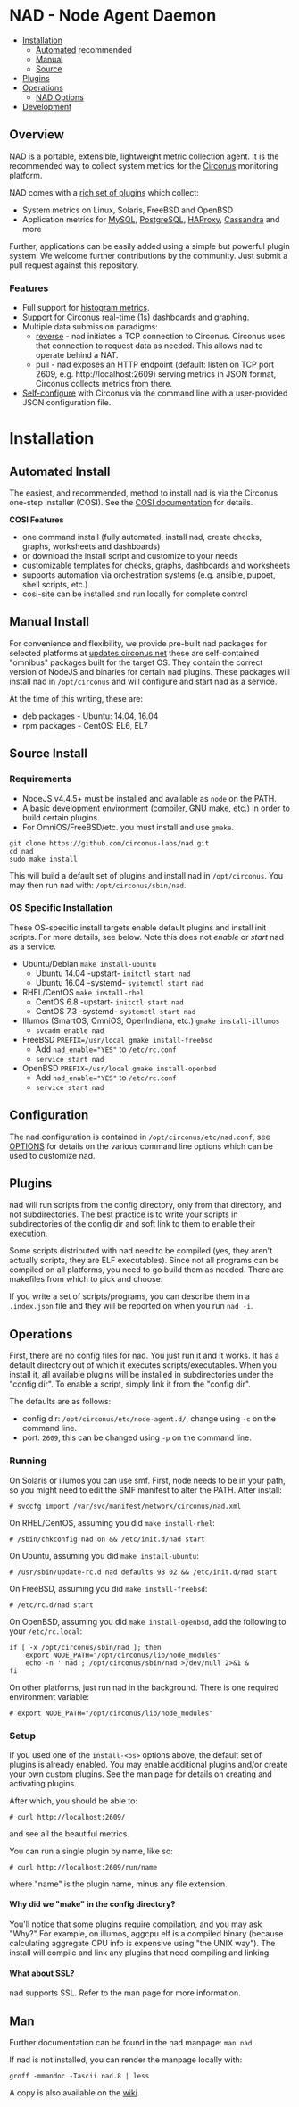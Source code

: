 # NAD - Node Agent Daemon

* [Installation](#installation)
  * [Automated](#automated-install) recommended
  * [Manual](#manual-install)
  * [Source](#source-install)
* [Plugins](PLUGINS.md)
* [Operations](OPERATIONS.md)
  * [NAD Options](OPTIONS.md)
* [Development](DEVELOPMENT.md)

## Overview

NAD is a portable, extensible, lightweight metric collection agent. It is the recommended way to collect system metrics for the [Circonus](Circonus.com) monitoring platform.

NAD comes with a [rich set of plugins](https://github.com/circonus-labs/nad/tree/master/plugins) which collect:
- System metrics on Linux, Solaris, FreeBSD and OpenBSD
- Application metrics for [MySQL](https://www.mysql.com), [PostgreSQL](https://www.postgresql.org/), [HAProxy](http://www.haproxy.org), [Cassandra](http://cassandra.apache.org/) and more

Further, applications can be easily added using a simple but powerful plugin system. We welcome further contributions by the community. Just submit a pull request against this repository.

### Features

* Full support for [histogram metrics](https://www.circonus.com/understanding-data-with-histograms/).
* Support for Circonus real-time (1s) dashboards and graphing.
* Multiple data submission paradigms:
  * [reverse](https://www.circonus.com/pully-mcpushface/) - nad initiates a TCP connection to Circonus. Circonus uses that connection to request data as needed. This allows nad to operate behind a NAT.
  * pull - nad exposes an HTTP endpoint (default: listen on TCP port 2609, e.g. http://localhost:2609) serving metrics in JSON format, Circonus collects metrics from there.
* [Self-configure](self-config/) with Circonus via the command line with a user-provided JSON configuration file.

# Installation

## Automated Install

The easiest, and recommended, method to install nad is via the Circonus one-step Installer (COSI). See the [COSI documentation](https://github.com/circonus-labs/circonus-one-step-install) for details.

**COSI Features**

* one command install (fully automated, install nad, create checks, graphs, worksheets and dashboards)
* or download the install script and customize to your needs
* customizable templates for checks, graphs, dashboards and worksheets
* supports automation via orchestration systems (e.g. ansible, puppet, shell scripts, etc.)
* cosi-site can be installed and run locally for complete control

## Manual Install

For convenience and flexibility, we provide pre-built nad packages for selected platforms at [updates.circonus.net](http://updates.circonus.net/node-agent/packages/) these are self-contained "omnibus" packages built for the target OS. They contain the correct version of NodeJS and binaries for certain nad plugins. These packages will install nad in `/opt/circonus` and will configure and start nad as a service.

At the time of this writing, these are:

* deb packages - Ubuntu: 14.04, 16.04
* rpm packages - CentOS: EL6, EL7

## Source Install

### Requirements

* NodeJS v4.4.5+ must be installed and available as `node` on the PATH.
* A basic development environment (compiler, GNU make, etc.) in order to build certain plugins.
* For OmniOS/FreeBSD/etc. you must install and use `gmake`.

```
git clone https://github.com/circonus-labs/nad.git
cd nad
sudo make install
```

This will build a default set of plugins and install nad in `/opt/circonus`. You may then run nad with: `/opt/circonus/sbin/nad`.


### OS Specific Installation

These OS-specific install targets enable default plugins and install init scripts. For more details, see below. Note this does not *enable* or *start* nad as a service.

* Ubuntu/Debian `make install-ubuntu`
  * Ubuntu 14.04 -upstart- `initctl start nad`
  * Ubuntu 16.04 -systemd- `systemctl start nad`
* RHEL/CentOS `make install-rhel`
  * CentOS 6.8 -upstart- `initctl start nad`
  * CentOS 7.3 -systemd- `systemctl start nad`
* Illumos (SmartOS, OmniOS, OpenIndiana, etc.) `gmake install-illumos`
  * `svcadm enable nad`
* FreeBSD `PREFIX=/usr/local gmake install-freebsd`
  * Add `nad_enable="YES"` to `/etc/rc.conf`
  * `service start nad`
* OpenBSD `PREFIX=/usr/local gmake install-openbsd`
  * Add `nad_enable="YES"` to `/etc/rc.conf`
  * `service start nad`

## Configuration

The nad configuration is contained in `/opt/circonus/etc/nad.conf`, see [OPTIONS](OPTIONS.md) for details on the various command line options which can be used to customize nad.

## Plugins

nad will run scripts from the config directory, only from that
directory, and not subdirectories. The best practice is to write your
scripts in subdirectories of the config dir and soft link to them to
enable their execution.

Some scripts distributed with nad need to be compiled (yes, they aren't
actually scripts, they are ELF executables).  Since not all programs
can be compiled on all platforms, you need to go build them as needed.
There are makefiles from which to pick and choose.

If you write a set of scripts/programs, you can describe them in a
`.index.json` file and they will be reported on when you run `nad -i`.

## Operations

First, there are no config files for nad. You just run it and it works.
It has a default directory out of which it executes scripts/executables.
When you install it, all available plugins will be installed in
subdirectories under the "config dir".  To enable a script, simply link
it from the "config dir".

The defaults are as follows:

- config dir: `/opt/circonus/etc/node-agent.d/`, change using `-c` on the command line.
- port: `2609`, this can be changed using `-p` on the command line.

### Running

On Solaris or illumos you can use smf.  First, node needs to be in your path,
so you might need to edit the SMF manifest to alter the PATH. After install:

    # svccfg import /var/svc/manifest/network/circonus/nad.xml

On RHEL/CentOS, assuming you did `make install-rhel`:

    # /sbin/chkconfig nad on && /etc/init.d/nad start

On Ubuntu, assuming you did `make install-ubuntu`:

    # /usr/sbin/update-rc.d nad defaults 98 02 && /etc/init.d/nad start

On FreeBSD, assuming you did `make install-freebsd`:

    # /etc/rc.d/nad start

On OpenBSD, assuming you did `make install-openbsd`, add the following to your `/etc/rc.local`:

    if [ -x /opt/circonus/sbin/nad ]; then
        export NODE_PATH="/opt/circonus/lib/node_modules"
        echo -n ' nad'; /opt/circonus/sbin/nad >/dev/null 2>&1 &
    fi

On other platforms, just run nad in the background. There is one required
environment variable:

   `# export NODE_PATH="/opt/circonus/lib/node_modules"`

### Setup

If you used one of the `install-<os>` options above, the default set of
plugins is already enabled.  You may enable additional plugins and/or
create your own custom plugins.  See the man page for details on creating
and activating plugins.

After which, you should be able to:

    # curl http://localhost:2609/

and see all the beautiful metrics.

You can run a single plugin by name, like so:

    # curl http://localhost:2609/run/name

where "name" is the plugin name, minus any file extension.

#### Why did we "make" in the config directory?

You'll notice that some plugins require compilation, and you may ask "Why?"
For example, on illumos, aggcpu.elf is a compiled binary
(because calculating aggregate CPU info is expensive using "the UNIX way").
The install will compile and link any plugins that need compiling and linking.

#### What about SSL?


nad supports SSL. Refer to the man page for more information.


## Man

Further documentation can be found in the nad manpage: `man nad`.

If nad is not installed, you can render the manpage locally with:
```
groff -mmandoc -Tascii nad.8 | less
```

A copy is also available on the [wiki](https://github.com/circonus-labs/nad/wiki/manpage).
